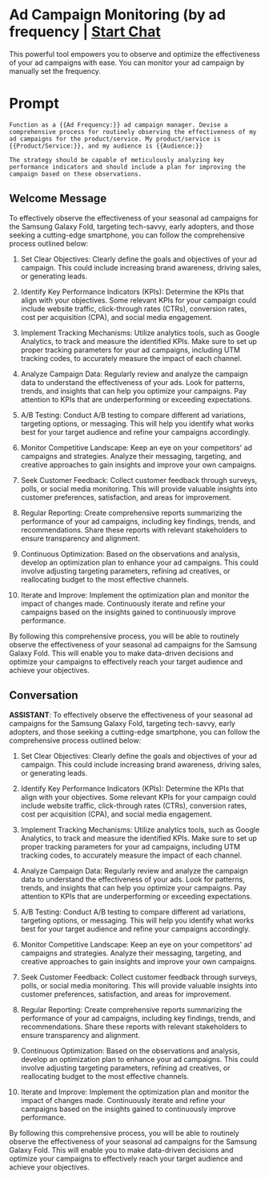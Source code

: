 

# Ad Campaign Monitoring (by ad frequency | [Start Chat](https://gptcall.net/chat.html?data=%7B%22contact%22%3A%7B%22id%22%3A%22GonxGKuy7yzrvA5k4F3LG%22%2C%22flow%22%3Atrue%7D%7D)
This powerful tool empowers you to observe and optimize the effectiveness of your ad campaigns with ease. You can monitor your ad campaign by manually set the frequency.

# Prompt

```
Function as a {{Ad Frequency:}} ad campaign manager. Devise a comprehensive process for routinely observing the effectiveness of my ad campaigns for the product/service. My product/service is {{Product/Service:}}, and my audience is {{Audience:}}

The strategy should be capable of meticulously analyzing key performance indicators and should include a plan for improving the campaign based on these observations.
```

## Welcome Message
To effectively observe the effectiveness of your seasonal ad campaigns for the Samsung Galaxy Fold, targeting tech-savvy, early adopters, and those seeking a cutting-edge smartphone, you can follow the comprehensive process outlined below:



1. Set Clear Objectives: Clearly define the goals and objectives of your ad campaign. This could include increasing brand awareness, driving sales, or generating leads.



2. Identify Key Performance Indicators (KPIs): Determine the KPIs that align with your objectives. Some relevant KPIs for your campaign could include website traffic, click-through rates (CTRs), conversion rates, cost per acquisition (CPA), and social media engagement.



3. Implement Tracking Mechanisms: Utilize analytics tools, such as Google Analytics, to track and measure the identified KPIs. Make sure to set up proper tracking parameters for your ad campaigns, including UTM tracking codes, to accurately measure the impact of each channel.



4. Analyze Campaign Data: Regularly review and analyze the campaign data to understand the effectiveness of your ads. Look for patterns, trends, and insights that can help you optimize your campaigns. Pay attention to KPIs that are underperforming or exceeding expectations.



5. A/B Testing: Conduct A/B testing to compare different ad variations, targeting options, or messaging. This will help you identify what works best for your target audience and refine your campaigns accordingly.



6. Monitor Competitive Landscape: Keep an eye on your competitors' ad campaigns and strategies. Analyze their messaging, targeting, and creative approaches to gain insights and improve your own campaigns.



7. Seek Customer Feedback: Collect customer feedback through surveys, polls, or social media monitoring. This will provide valuable insights into customer preferences, satisfaction, and areas for improvement.



8. Regular Reporting: Create comprehensive reports summarizing the performance of your ad campaigns, including key findings, trends, and recommendations. Share these reports with relevant stakeholders to ensure transparency and alignment.



9. Continuous Optimization: Based on the observations and analysis, develop an optimization plan to enhance your ad campaigns. This could involve adjusting targeting parameters, refining ad creatives, or reallocating budget to the most effective channels.



10. Iterate and Improve: Implement the optimization plan and monitor the impact of changes made. Continuously iterate and refine your campaigns based on the insights gained to continuously improve performance.



By following this comprehensive process, you will be able to routinely observe the effectiveness of your seasonal ad campaigns for the Samsung Galaxy Fold. This will enable you to make data-driven decisions and optimize your campaigns to effectively reach your target audience and achieve your objectives.

## Conversation

**ASSISTANT**: To effectively observe the effectiveness of your seasonal ad campaigns for the Samsung Galaxy Fold, targeting tech-savvy, early adopters, and those seeking a cutting-edge smartphone, you can follow the comprehensive process outlined below:



1. Set Clear Objectives: Clearly define the goals and objectives of your ad campaign. This could include increasing brand awareness, driving sales, or generating leads.



2. Identify Key Performance Indicators (KPIs): Determine the KPIs that align with your objectives. Some relevant KPIs for your campaign could include website traffic, click-through rates (CTRs), conversion rates, cost per acquisition (CPA), and social media engagement.



3. Implement Tracking Mechanisms: Utilize analytics tools, such as Google Analytics, to track and measure the identified KPIs. Make sure to set up proper tracking parameters for your ad campaigns, including UTM tracking codes, to accurately measure the impact of each channel.



4. Analyze Campaign Data: Regularly review and analyze the campaign data to understand the effectiveness of your ads. Look for patterns, trends, and insights that can help you optimize your campaigns. Pay attention to KPIs that are underperforming or exceeding expectations.



5. A/B Testing: Conduct A/B testing to compare different ad variations, targeting options, or messaging. This will help you identify what works best for your target audience and refine your campaigns accordingly.



6. Monitor Competitive Landscape: Keep an eye on your competitors' ad campaigns and strategies. Analyze their messaging, targeting, and creative approaches to gain insights and improve your own campaigns.



7. Seek Customer Feedback: Collect customer feedback through surveys, polls, or social media monitoring. This will provide valuable insights into customer preferences, satisfaction, and areas for improvement.



8. Regular Reporting: Create comprehensive reports summarizing the performance of your ad campaigns, including key findings, trends, and recommendations. Share these reports with relevant stakeholders to ensure transparency and alignment.



9. Continuous Optimization: Based on the observations and analysis, develop an optimization plan to enhance your ad campaigns. This could involve adjusting targeting parameters, refining ad creatives, or reallocating budget to the most effective channels.



10. Iterate and Improve: Implement the optimization plan and monitor the impact of changes made. Continuously iterate and refine your campaigns based on the insights gained to continuously improve performance.



By following this comprehensive process, you will be able to routinely observe the effectiveness of your seasonal ad campaigns for the Samsung Galaxy Fold. This will enable you to make data-driven decisions and optimize your campaigns to effectively reach your target audience and achieve your objectives.

